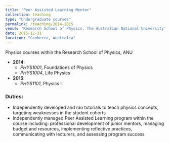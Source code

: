 ```yaml
---
title: "Peer Assisted Learning Mentor"
collection: teaching
type: "Undergraduate courses"
permalink: /teaching/2014-2015
venue: "Research School of Physics, The Australian National University"
date: 2015-12-31
location: "Canberra, Australia"
---
```


Physics courses within the Research School of Physics, ANU

* __2014__: 
    * _PHYS1001_, Foundations of Physics
    * _PHYS1004_, Life Physics
* __2015__:
    * _PHYS1101_, Physics I


### Duties:
*	Independently developed and ran tutorials to teach physics concepts, targeting weaknesses in the student cohorts
*	Independently managed Peer Assisted Learning program within the course including: professional development of junior mentors, managing budget and resources, implementing reflective practices, communicating with lecturers, and assessing program success


